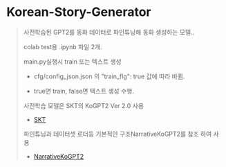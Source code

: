 # Korean-Story-Generator
> 사전학습된 GPT2를 동화 데이터로 파인튜닝해 동화 생성하는 모델..
> 
> colab test용 .ipynb 파일 2개.
> 
> main.py실행시 train 또는 텍스트 생성
> - cfg/config_json.json 의 "train_flg": true 값에 따라 바뀜.
> 
> - true면 train, false면 텍스트 생성 수행.
>
> 사전학습 모델은 SKT의 KoGPT2 Ver 2.0 사용
> - [SKT](https://github.com/SKT-AI/KoGPT2)
> 
> 파인튜닝과 데이터셋 로더등 기본적인 구조NarrativeKoGPT2를 참조 하여 사용
> - [NarrativeKoGPT2](https://github.com/shbictai/narrativeKoGPT2)
